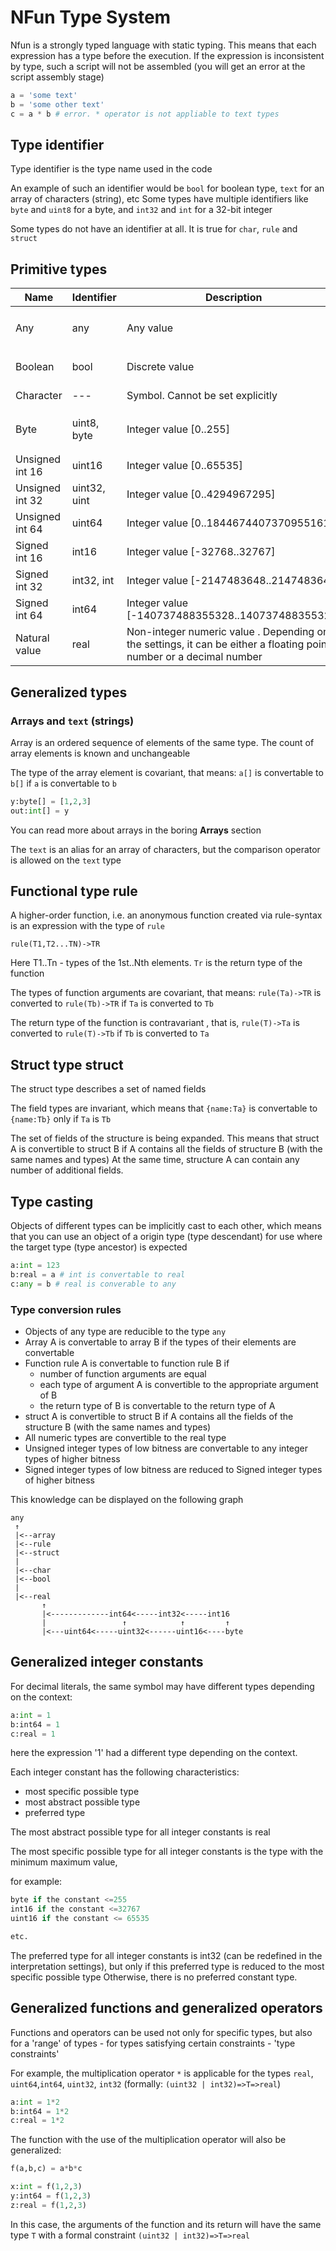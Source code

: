 # NFun Type System

Nfun is a strongly typed language with static typing. This means that each expression has a type before the execution.
If the expression is inconsistent by type, such a script will not be assembled (you will get an error at the script assembly stage)

```py
a = 'some text'
b = 'some other text'
c = a * b # error. * operator is not appliable to text types
```

## Type identifier
Type identifier is the type name used in the code

An example of such an identifier would be `bool` for boolean type, `text` for an array of characters (string), etc
Some types have multiple identifiers like `byte` and `uint8` for a byte, and `int32` and `int` for a 32-bit integer

Some types do not have an identifier at all. It is true for  `char`, `rule` and `struct`


## Primitive types

| Name            | Identifier   | Description                                                                                                         | Example                            |
|-----------------|--------------|---------------------------------------------------------------------------------------------------------------------|------------------------------------|
| Any             | any          | Any value                                                                                                           | `y:any = if(true) 12 else 'test' ` |
| Boolean         | bool         | Discrete value                                                                                                      | `y:bool = true or false `          |
| Character       | ---          | Symbol. Cannot be set explicitly                                                                                    | `y = 'text'[0]`                    |
| Byte            | uint8, byte  | Integer value [0..255]                                                                                              | `y:byte = 123; z:uint8 = 0xFF`     |
| Unsigned int 16 | uint16       | Integer value [0..65535]                                                                                            | `y:uint16 = 123 `                  |
| Unsigned int 32 | uint32, uint | Integer value [0..4294967295]                                                                                       | `y:uint32 = 123 `                  |
| Unsigned int 64 | uint64       | Integer value [0..18446744073709551615]                                                                             | `y:uint64 = 123 `                  |
| Signed int 16   | int16        | Integer value [-32768..32767]                                                                                       | `y:int16 = 123 `                   |
| Signed int 32   | int32, int   | Integer value [-2147483648..2147483647]                                                                             | `y:int32 = 123 `                   |
| Signed int 64   | int64        | Integer value [-140737488355328..140737488355327]                                                                   | `y:int64 = 123 `                   |
| Natural value   | real         | Non-integer numeric value . Depending on the settings, it can be either a floating point number or a decimal number | `y:real = 123.5 `                  |

## Generalized types

### Arrays and `text` (strings)

Array is an ordered sequence of elements of the same type.
The count of array elements is known and unchangeable

The type of the array element is covariant,
that means: `a[]` is convertable to `b[]` if `a` is convertable to `b`
```py
y:byte[] = [1,2,3]
out:int[] = y
```
You can read more about arrays in the boring **Arrays** section

The `text` is an alias for an array of characters, but the comparison operator is allowed on the `text` type

## Functional type rule

A higher-order function, i.e. an anonymous function created via rule-syntax is an expression with the type of `rule`
```
rule(T1,T2...TN)->TR
```

Here T1..Tn - types of the 1st..Nth elements. `Tr` is the return type of the function

The types of function arguments are covariant,
that means: `rule(Ta)->TR` is converted to `rule(Tb)->TR` if `Ta` is converted to `Tb`

The return type of the function is contravariant
, that is, `rule(T)->Ta` is converted to `rule(T)->Tb` if `Tb` is converted to `Ta`

## Struct type struct

The struct type describes a set of named fields

The field types are invariant, which means that `{name:Ta}` is convertable to `{name:Tb}` only if `Ta` is `Tb`

The set of fields of the structure is being expanded. This means that struct A is convertible to struct B if A contains all the fields of structure B (with the same names and types)
At the same time, structure A can contain any number of additional fields.

## Type casting

Objects of different types can be implicitly cast to each other, which means that you can use an object of a origin type (type descendant)
for use where the target type (type ancestor) is expected

```py
a:int = 123
b:real = a # int is convertable to real
c:any = b # real is converable to any
```

### Type conversion rules

- Objects of any type are reducible to the type `any`
- Array A is convertable to array B if the types of their elements are convertable
- Function rule  A is convertable to function rule B if
  - number of function arguments are equal
  - each type of argument A is convertible to the appropriate argument of B
  - the return type of B is convertable to the return type of A
- struct A  is convertible to struct B if A contains all the fields of the structure B (with the same names and types)
- All numeric types are convertible to the real type
- Unsigned integer types of low bitness are convertable to any integer types of higher bitness
- Signed integer types of low bitness are reduced to Signed integer types of higher bitness


This knowledge can be displayed on the following graph
```
any
 ↑
 |<--array
 |<--rule
 |<--struct
 |
 |<--char
 |<--bool
 |
 |<--real
       ↑
       |<-------------int64<-----int32<-----int16
       |                 ↑            ↑         ↑
       |<---uint64<-----uint32<------uint16<----byte
```

## Generalized integer constants

For decimal literals, the same symbol may have different types depending on the context:

```py
a:int = 1
b:int64 = 1
c:real = 1
```
here the expression '1' had a different type depending on the context.

Each integer constant has the following characteristics:
- most specific possible type 
- most abstract possible type
- preferred type

The most abstract possible type for all integer constants is real

The most specific possible type for all integer constants is the type with the minimum maximum value, 

for example:

```py
byte if the constant <=255
int16 if the constant <=32767
uint16 if the constant <= 65535

etc.
```

The preferred type for all integer constants is int32
(can be redefined in the interpretation settings), but only if this preferred type is reduced to the most specific possible type
Otherwise, there is no preferred constant type.


## Generalized functions and generalized operators

Functions and operators can be used not only for specific types, but also for a 'range' of types - for types satisfying certain constraints - 'type constraints'

For example, the multiplication operator `*` is applicable for the types `real`, `uint64`,`int64`, `uint32`, `int32`
(formally: `(uint32 | int32)=>T=>real`)

```py
a:int = 1*2
b:int64 = 1*2
c:real = 1*2
```

The function with the use of the multiplication operator will also be generalized:

```py
f(a,b,c) = a*b*c

x:int = f(1,2,3)
y:int64 = f(1,2,3)
z:real = f(1,2,3)
```

In this case, the arguments of the function and its return will have the same type `T` with a formal constraint `(uint32 | int32)=>T=>real`